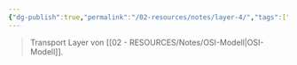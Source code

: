 ```yaml
---
{"dg-publish":true,"permalink":"/02-resources/notes/layer-4/","tags":["netzwerk"],"updated":"2024-07-10T14:54:08.000+02:00"}
---
```


> Transport Layer von [[02 - RESOURCES/Notes/OSI-Modell\|OSI-Modell]].
